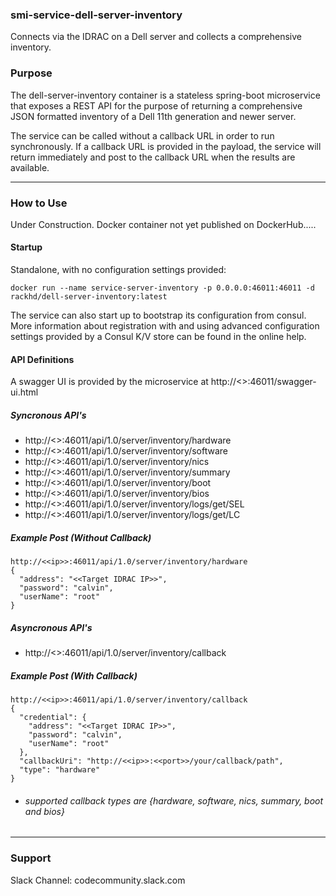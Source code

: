 ### smi-service-dell-server-inventory

Connects via the IDRAC on a Dell server and collects a comprehensive inventory.

### Purpose
The dell-server-inventory container is a stateless spring-boot microservice that exposes a REST API for the purpose of returning a comprehensive JSON formatted inventory of a Dell 11th generation and newer server.

The service can be called without a callback URL in order to run synchronously.  If a callback URL is provided in the payload, the service will return immediately and post to the callback URL when the results are available.

---

### How to Use

Under Construction. Docker container not yet published on DockerHub..... 

#### Startup
Standalone, with no configuration settings provided:
```
docker run --name service-server-inventory -p 0.0.0.0:46011:46011 -d rackhd/dell-server-inventory:latest
```
The service can also start up to bootstrap its configuration from consul.  More information about registration with and using advanced configuration settings provided by a Consul K/V store can be found in the online help.

#### API Definitions

A swagger UI is provided by the microservice at http://<<ip>>:46011/swagger-ui.html

##### Syncronous API's
- http://<<ip>>:46011/api/1.0/server/inventory/hardware
- http://<<ip>>:46011/api/1.0/server/inventory/software
- http://<<ip>>:46011/api/1.0/server/inventory/nics
- http://<<ip>>:46011/api/1.0/server/inventory/summary
- http://<<ip>>:46011/api/1.0/server/inventory/boot
- http://<<ip>>:46011/api/1.0/server/inventory/bios
- http://<<ip>>:46011/api/1.0/server/inventory/logs/get/SEL
- http://<<ip>>:46011/api/1.0/server/inventory/logs/get/LC

##### Example Post (Without Callback)
~~~
http://<<ip>>:46011/api/1.0/server/inventory/hardware
{
  "address": "<<Target IDRAC IP>>",
  "password": "calvin",
  "userName": "root"
}
~~~

##### Asyncronous API's
- http://<<ip>>:46011/api/1.0/server/inventory/callback

##### Example Post (With Callback)
~~~
http://<<ip>>:46011/api/1.0/server/inventory/callback
{
  "credential": {
    "address": "<<Target IDRAC IP>>",
    "password": "calvin",
    "userName": "root"
  },
  "callbackUri": "http://<<ip>>:<<port>>/your/callback/path",
  "type": "hardware"
}
~~~
- ###### _supported callback types are {hardware, software, nics, summary, boot and bios}_
---

### Support
Slack Channel: codecommunity.slack.com
